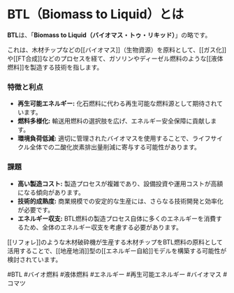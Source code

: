 # BTL（Biomass to Liquid）とは

**BTL**は、「**Biomass to Liquid（バイオマス・トゥ・リキッド）**」の略です。

これは、木材チップなどの[[バイオマス]]（生物資源）を原料として、[[ガス化]]や[[FT合成]]などのプロセスを経て、ガソリンやディーゼル燃料のような[[液体燃料]]を製造する技術を指します。

### 特徴と利点
*   **再生可能エネルギー:** 化石燃料に代わる再生可能な燃料源として期待されています。
*   **燃料多様化:** 輸送用燃料の選択肢を広げ、エネルギー安全保障に貢献します。
*   **環境負荷低減:** 適切に管理されたバイオマスを使用することで、ライフサイクル全体での二酸化炭素排出量削減に寄与する可能性があります。

### 課題
*   **高い製造コスト:** 製造プロセスが複雑であり、設備投資や運用コストが高額になる傾向があります。
*   **技術的成熟度:** 商業規模での安定的な生産には、さらなる技術開発と効率化が必要です。
*   **エネルギー収支:** BTL燃料の製造プロセス自体に多くのエネルギーを消費するため、全体のエネルギー収支を考慮する必要があります。

[[リフォレ]]のような木材破砕機が生産する木材チップをBTL燃料の原料として活用することで、[[地産地消]]型の[[エネルギー自給]]モデルを構築する可能性が検討されています。

#BTL #バイオ燃料 #液体燃料 #エネルギー #再生可能エネルギー #バイオマス #コマツ
